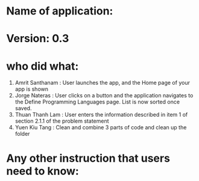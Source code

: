# Name of application:

# Version: 0.3

# who did what:

1. Amrit Santhanam  : User launches the app, and the Home page of your app is shown
2. Jorge Nateras    : User clicks on a button and the application navigates to the Define Programming Languages page. List is now sorted once saved.
3. Thuan Thanh Lam  : User enters the information described in item 1 of section 2.1.1 of the problem statement
4. Yuen Kiu Tang    : Clean and combine 3 parts of code and clean up the folder



# Any other instruction that users need to know:


